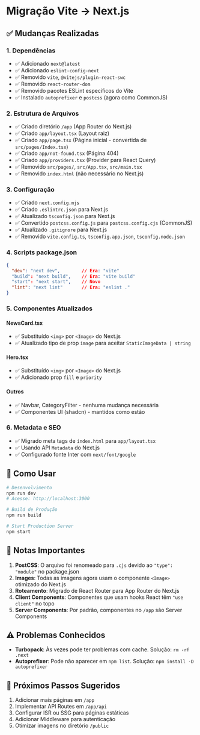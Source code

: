 # Migração Vite → Next.js

## ✅ Mudanças Realizadas

### 1. Dependências
- ✅ Adicionado `next@latest`
- ✅ Adicionado `eslint-config-next`
- ✅ Removido `vite`, `@vitejs/plugin-react-swc`
- ✅ Removido `react-router-dom`
- ✅ Removido pacotes ESLint específicos do Vite
- ✅ Instalado `autoprefixer` e `postcss` (agora como CommonJS)

### 2. Estrutura de Arquivos
- ✅ Criado diretório `/app` (App Router do Next.js)
- ✅ Criado `app/layout.tsx` (Layout raiz)
- ✅ Criado `app/page.tsx` (Página inicial - convertida de `src/pages/Index.tsx`)
- ✅ Criado `app/not-found.tsx` (Página 404)
- ✅ Criado `app/providers.tsx` (Provider para React Query)
- ✅ Removido `src/pages/`, `src/App.tsx`, `src/main.tsx`
- ✅ Removido `index.html` (não necessário no Next.js)

### 3. Configuração
- ✅ Criado `next.config.mjs`
- ✅ Criado `.eslintrc.json` para Next.js
- ✅ Atualizado `tsconfig.json` para Next.js
- ✅ Convertido `postcss.config.js` para `postcss.config.cjs` (CommonJS)
- ✅ Atualizado `.gitignore` para Next.js
- ✅ Removido `vite.config.ts`, `tsconfig.app.json`, `tsconfig.node.json`

### 4. Scripts package.json
```json
{
  "dev": "next dev",        // Era: "vite"
  "build": "next build",    // Era: "vite build"
  "start": "next start",    // Novo
  "lint": "next lint"       // Era: "eslint ."
}
```

### 5. Componentes Atualizados

#### NewsCard.tsx
- ✅ Substituído `<img>` por `<Image>` do Next.js
- ✅ Atualizado tipo de prop `image` para aceitar `StaticImageData | string`

#### Hero.tsx  
- ✅ Substituído `<img>` por `<Image>` do Next.js
- ✅ Adicionado prop `fill` e `priority`

#### Outros
- ✅ Navbar, CategoryFilter - nenhuma mudança necessária
- ✅ Componentes UI (shadcn) - mantidos como estão

### 6. Metadata e SEO
- ✅ Migrado meta tags de `index.html` para `app/layout.tsx`
- ✅ Usando API `Metadata` do Next.js
- ✅ Configurado fonte Inter com `next/font/google`

## 🚀 Como Usar

```bash
# Desenvolvimento
npm run dev
# Acesse: http://localhost:3000

# Build de Produção
npm run build

# Start Production Server
npm start
```

## 📝 Notas Importantes

1. **PostCSS**: O arquivo foi renomeado para `.cjs` devido ao `"type": "module"` no package.json
2. **Images**: Todas as imagens agora usam o componente `<Image>` otimizado do Next.js
3. **Roteamento**: Migrado de React Router para App Router do Next.js
4. **Client Components**: Componentes que usam hooks React têm `"use client"` no topo
5. **Server Components**: Por padrão, componentes no `/app` são Server Components

## ⚠️ Problemas Conhecidos

- **Turbopack**: Às vezes pode ter problemas com cache. Solução: `rm -rf .next`
- **Autoprefixer**: Pode não aparecer em `npm list`. Solução: `npm install -D autoprefixer`

## 🔄 Próximos Passos Sugeridos

1. Adicionar mais páginas em `/app`
2. Implementar API Routes em `/app/api`
3. Configurar ISR ou SSG para páginas estáticas
4. Adicionar Middleware para autenticação
5. Otimizar imagens no diretório `/public`
